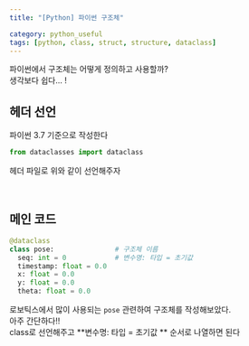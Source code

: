 ```yaml
---
title: "[Python] 파이썬 구조체"

category: python_useful
tags: [python, class, struct, structure, dataclass]
---
```


파이썬에서 구조체는 어떻게 정의하고 사용할까? <br/>
생각보다 쉽다... ! <br/>


## 헤더 선언

파이썬 3.7 기준으로 작성한다 <br/>

~~~python
from dataclasses import dataclass
~~~

헤더 파일로 위와 같이 선언해주자

<br/>

## 메인 코드

~~~python
@dataclass
class pose:               # 구조체 이름
  seq: int = 0            # 변수명: 타입 = 초기값
  timestamp: float = 0.0
  x: float = 0.0
  y: float = 0.0
  theta: float = 0.0
~~~

로보틱스에서 많이 사용되는 `pose` 관련하여 구조체를 작성해보았다. <br/>
아주 간단하다!! <br/>
class로 선언해주고 **변수명: 타입 = 초기값 ** 순서로 나열하면 된다